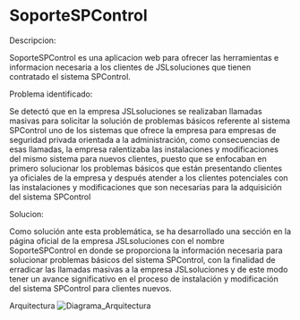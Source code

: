 # SoporteSPControl

Descripcion:

SoporteSPControl es una aplicacion web para ofrecer las herramientas e informacion necesaria a los clientes de JSLsoluciones que tienen contratado el sistema SPControl.

Problema identificado:

Se detectó que en la empresa JSLsoluciones se realizaban llamadas masivas para solicitar la solución de problemas básicos referente al sistema SPControl uno de los sistemas que ofrece la empresa para empresas de seguridad privada orientada a la administración, como consecuencias de esas llamadas, la empresa ralentizaba las instalaciones y modificaciones del mismo sistema para nuevos clientes, puesto que se enfocaban en primero solucionar los problemas básicos que están presentando clientes ya oficiales de la empresa y después atender a los clientes potenciales con las instalaciones y modificaciones que son necesarias para la adquisición del sistema SPControl

Solucion:

Como solución ante esta problemática, se ha desarrollado una sección en la página oficial de la empresa JSLsoluciones con el nombre SoporteSPControl en donde se proporciona la información necesaria para solucionar problemas básicos del sistema SPControl, con la finalidad de erradicar las llamadas masivas a la empresa JSLsoluciones y de este modo tener un avance significativo en el proceso de instalación y modificación del sistema SPControl para clientes nuevos.

Arquitectura
![Diagrama_Arquitectura](https://user-images.githubusercontent.com/28322830/145898248-eb809dfd-0c7a-49cb-971a-2f483e9a0fd8.png)
